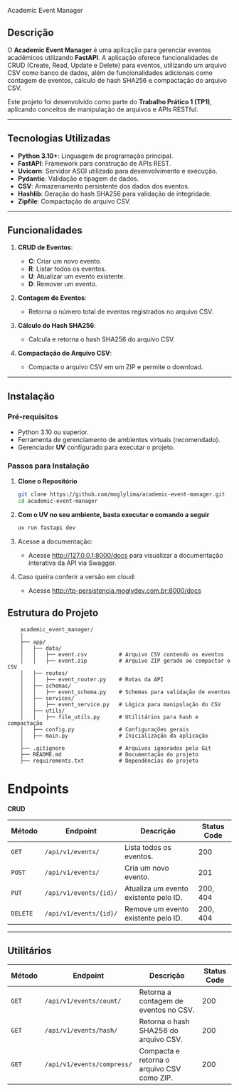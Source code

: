  Academic Event Manager

## **Descrição**

O **Academic Event Manager** é uma aplicação para gerenciar eventos acadêmicos utilizando **FastAPI**. A aplicação oferece funcionalidades de CRUD (Create, Read, Update e Delete) para eventos, utilizando um arquivo CSV como banco de dados, além de funcionalidades adicionais como contagem de eventos, cálculo de hash SHA256 e compactação do arquivo CSV.

Este projeto foi desenvolvido como parte do **Trabalho Prático 1 (TP1)**, aplicando conceitos de manipulação de arquivos e APIs RESTful.

---

## **Tecnologias Utilizadas**

- **Python 3.10+**: Linguagem de programação principal.
- **FastAPI**: Framework para construção de APIs REST.
- **Uvicorn**: Servidor ASGI utilizado para desenvolvimento e execução.
- **Pydantic**: Validação e tipagem de dados.
- **CSV**: Armazenamento persistente dos dados dos eventos.
- **Hashlib**: Geração do hash SHA256 para validação de integridade.
- **Zipfile**: Compactação do arquivo CSV.

---

## **Funcionalidades**

1. **CRUD de Eventos**:
   - **C**: Criar um novo evento.
   - **R**: Listar todos os eventos.
   - **U**: Atualizar um evento existente.
   - **D**: Remover um evento.

2. **Contagem de Eventos**:
   - Retorna o número total de eventos registrados no arquivo CSV.

3. **Cálculo do Hash SHA256**:
   - Calcula e retorna o hash SHA256 do arquivo CSV.

4. **Compactação do Arquivo CSV**:
   - Compacta o arquivo CSV em um ZIP e permite o download.

---

## **Instalação**

### **Pré-requisitos**
- Python 3.10 ou superior.
- Ferramenta de gerenciamento de ambientes virtuais (recomendado).
- Gerenciador **UV** configurado para executar o projeto.

### **Passos para Instalação**

1. **Clone o Repositório**
   ```bash
   git clone https://github.com/moglylima/academic-event-manager.git
   cd academic-event-manager

2. **Com o UV no seu ambiente, basta executar o comando a seguir**
    ```bash
    uv run fastapi dev

3. Acesse a documentação:
    + Acesse http://127.0.0.1:8000/docs para visualizar a documentação interativa da API via Swagger.

4. Caso queira conferir a versão em cloud:
   + Acesse http://tp-persistencia.moglydev.com.br:8000/docs


## Estrutura do Projeto
```plaintext
    academic_event_manager/
    │
    ├── app/
    │   ├── data/
    │   │   ├── event.csv          # Arquivo CSV contendo os eventos
    │   │   ├── event.zip          # Arquivo ZIP gerado ao compactar o CSV
    │   ├── routes/
    │   │   ├── event_router.py    # Rotas da API
    │   ├── schemas/
    │   │   ├── event_schema.py    # Schemas para validação de eventos
    │   ├── services/
    │   │   ├── event_service.py   # Lógica para manipulação do CSV
    │   ├── utils/
    │   │   ├── file_utils.py      # Utilitários para hash e compactação
    │   ├── config.py              # Configurações gerais
    │   ├── main.py                # Inicialização da aplicação
    │
    ├── .gitignore                 # Arquivos ignorados pelo Git
    ├── README.md                  # Documentação do projeto
    ├── requirements.txt           # Dependências do projeto

```


# Endpoints

**CRUD**

| **Método** | **Endpoint**           | **Descrição**                               | **Status Code** |
|------------|-------------------------|---------------------------------------------|-----------------|
| `GET`      | `/api/v1/events/`       | Lista todos os eventos.                    | 200             |
| `POST`     | `/api/v1/events/`       | Cria um novo evento.                       | 201             |
| `PUT`      | `/api/v1/events/{id}/`  | Atualiza um evento existente pelo ID.      | 200, 404        |
| `DELETE`   | `/api/v1/events/{id}/`  | Remove um evento existente pelo ID.        | 200, 404        |

---

## **Utilitários**

| **Método** | **Endpoint**                | **Descrição**                               | **Status Code** |
|------------|------------------------------|---------------------------------------------|-----------------|
| `GET`      | `/api/v1/events/count/`      | Retorna a contagem de eventos no CSV.       | 200             |
| `GET`      | `/api/v1/events/hash/`       | Retorna o hash SHA256 do arquivo CSV.       | 200             |
| `GET`      | `/api/v1/events/compress/`   | Compacta e retorna o arquivo CSV como ZIP.  | 200             |
